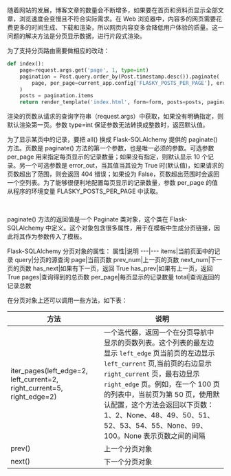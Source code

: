 随着网站的发展，博客文章的数量会不断增多，如果要在首页和资料页显示全部文章，浏览速度会变慢且不符合实际需求。在 Web 浏览器中，内容多的网页需要花费更多的时间生成、下载和渲染，所以网页内容变多会降低用户体验的质量。这一问题的解决方法是分页显示数据，进行片段式渲染。

为了支持分页路由需要做相应的改动：
```python
def index():
    page=request.args.get('page', 1, type=int)
    pagination = Post.query.order_by(Post.timestamp.desc()).paginate(
        page, per_page=current_app.config['FLASKY_POSTS_PER_PAGE'], error_out=False
    )
    posts = pagination.items
    return render_template('index.html', form=form, posts=posts, pagination=pagination)
```
渲染的页数从请求的查询字符串（request.args）中获取，如果没有明确指定，则默认渲染第一页。参数 type=int 保证参数无法转换成整数时，返回默认值。

为了显示某页中的记录，要把 all() 换成 Flask-SQLAlchemy 提供的 paginate() 方法。页数是 paginate() 方法的第一个参数，也是唯一必须的参数。可选参数 per_page 用来指定每页显示的记录数量；如果没有指定，则默认显示 10 个记录。另一个可选参数是 error_out，当其值当其设为 True 时(默认值)，如果请求的页数超出了范围，则会返回 404 错误；如果设为 False，页数超出范围时会返回一个空列表。为了能够很便利地配置每页显示的记录数量，参数 per_page 的值从程序的环境变量 FLASKY_POSTS_PER_PAGE 中读取。

<br>

paginate() 方法的返回值是一个 Paginate 类对象，这个类在 Flask-SQLAlchemy 中定义。这个对象包含很多属性，用于在模板中生成分页链接，因此将其作为参数传入了模板。

Flask-SQLAlchemy 分页对象的属性：
属性|说明
---|---
items|当前页面中的记录
query|分页的源查询
page|当前页数
prev_num|上一页的页数
next_num|下一页的页数
has_next|如果有下一页，返回 True
has_prev|如果有上一页，返回 True
pages|查询得到的总页数
per_page|每页显示的记录数量
total|查询返回的记录总数

在分页对象上还可以调用一些方法，如下表：

方法|说明
---|---
iter_pages(left_edge=2, left_current=2, right_current=5, right_edge=2)|一个迭代器，返回一个在分页导航中显示的页数列表。这个列表的最左边显示 `left_edge` 页当前页的左边显示 `left_current` 页,当前页的右边显示 `right_current` 页，最右边显示 `right_edge` 页。例如，在一个 100 页的列表中，当前页为第 50 页，使用默认配置，这个方法会返回以下页数：1、2、None、48、49、50、51、52、53、54、55、None、99、100。None 表示页数之间的间隔
prev()|上一个分页对象
next()|下一个分页对象

